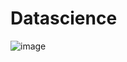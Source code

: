 # Datascience
![image](https://github.com/user-attachments/assets/b3c43d02-61cd-4e18-bfdc-7d3ad0441dbf)
